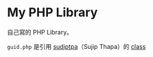 # My PHP Library

自己寫的 PHP Library。

`guid.php` 是引用 [sudiptpa](https://github.com/sudiptpa)（Sujip Thapa）的 [class](https://github.com/sudiptpa/guid)